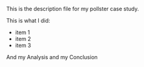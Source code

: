 This is the description file for my pollster case study.

This is what I did:
* item 1
* item 2
* item 3

And my Analysis and my Conclusion
